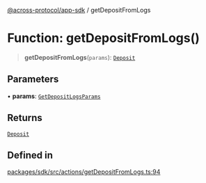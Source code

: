 [@across-protocol/app-sdk](../README.md) / getDepositFromLogs

# Function: getDepositFromLogs()

> **getDepositFromLogs**(`params`): [`Deposit`](../type-aliases/Deposit.md)

## Parameters

• **params**: [`GetDepositLogsParams`](../type-aliases/GetDepositLogsParams.md)

## Returns

[`Deposit`](../type-aliases/Deposit.md)

## Defined in

[packages/sdk/src/actions/getDepositFromLogs.ts:94](https://github.com/across-protocol/toolkit/blob/d027d7c23e7230b7b5f439570f9efd60c1d715ce/packages/sdk/src/actions/getDepositFromLogs.ts#L94)
